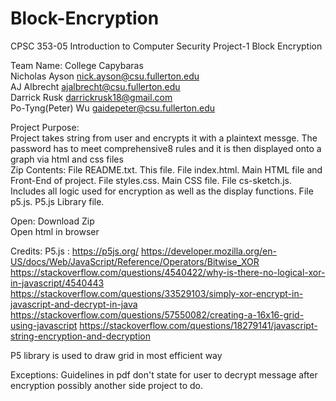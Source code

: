 # Block-Encryption

CPSC 353-05 Introduction to Computer Security Project-1 Block Encryption  

Team Name: College Capybaras  
Nicholas Ayson  nick.ayson@csu.fullerton.edu  
AJ Albrecht   ajalbrecht@csu.fullerton.edu  
Darrick Rusk  darrickrusk18@gmail.com  
Po-Tyng(Peter) Wu     gaidepeter@csu.fullerton.edu  

Project Purpose:  
Project takes string from user and encrypts it with a plaintext messge. The password has to meet comprehensive8 rules and it is then displayed onto a graph via html and css files  
Zip Contents: File README.txt. This file. File index.html. Main HTML file and Front-End of project. File styles.css. Main CSS file. File cs-sketch.js. Includes all logic used for encryption as well as the display functions. File p5.js. P5.js Library file.  

Open: 
Download Zip  
Open html in browser

Credits:
P5.js : https://p5js.org/
https://developer.mozilla.org/en-US/docs/Web/JavaScript/Reference/Operators/Bitwise_XOR  
https://stackoverflow.com/questions/4540422/why-is-there-no-logical-xor-in-javascript/4540443
https://stackoverflow.com/questions/33529103/simply-xor-encrypt-in-javascript-and-decrypt-in-java
https://stackoverflow.com/questions/57550082/creating-a-16x16-grid-using-javascript
https://stackoverflow.com/questions/18279141/javascript-string-encryption-and-decryption

P5 library is used to draw grid in most efficient way  

Exceptions: Guidelines in pdf don't state for user to decrypt message after encryption possibly another side project to do.
